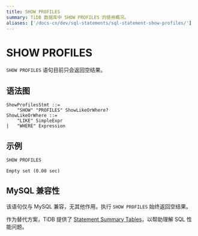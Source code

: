 ```yaml
---
title: SHOW PROFILES
summary: TiDB 数据库中 SHOW PROFILES 的使用概况。
aliases: ['/docs-cn/dev/sql-statements/sql-statement-show-profiles/']
---
```


# SHOW PROFILES

`SHOW PROFILES` 语句目前只会返回空结果。

## 语法图

```ebnf+diagram
ShowProfilesStmt ::=
    "SHOW" "PROFILES" ShowLikeOrWhere?
ShowLikeOrWhere ::=
    "LIKE" SimpleExpr
|   "WHERE" Expression
```

## 示例

```sql
SHOW PROFILES
```

```
Empty set (0.00 sec)
```

## MySQL 兼容性

该语句仅与 MySQL 兼容，无其他作用。执行 `SHOW PROFILES` 始终返回空结果。

作为替代方案，TiDB 提供了 [Statement Summary Tables](/statement-summary-tables.md)，以帮助理解 SQL 性能问题。